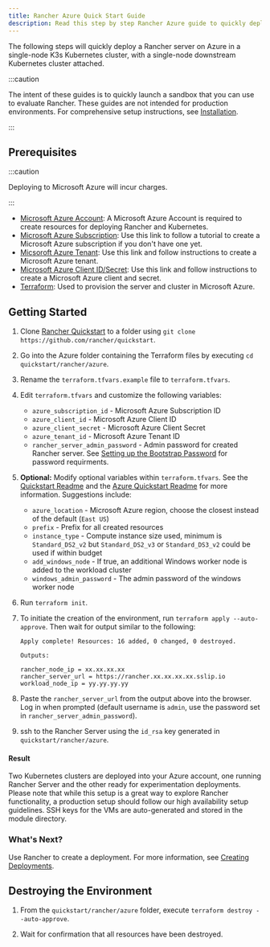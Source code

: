 ```yaml
---
title: Rancher Azure Quick Start Guide
description: Read this step by step Rancher Azure guide to quickly deploy a Rancher server with a single-node downstream Kubernetes cluster attached.
---
```


<head>
  <link rel="canonical" href="https://ranchermanager.docs.rancher.com/getting-started/quick-start-guides/deploy-rancher-manager/azure"/>
</head>

The following steps will quickly deploy a Rancher server on Azure in a single-node K3s Kubernetes cluster, with a single-node downstream Kubernetes cluster attached.

:::caution

The intent of these guides is to quickly launch a sandbox that you can use to evaluate Rancher. These guides are not intended for production environments. For comprehensive setup instructions, see [Installation](../../installation-and-upgrade/installation-and-upgrade.md).

:::

## Prerequisites

:::caution

Deploying to Microsoft Azure will incur charges.

:::

- [Microsoft Azure Account](https://azure.microsoft.com/en-us/free/): A Microsoft Azure Account is required to create resources for deploying Rancher and Kubernetes.
- [Microsoft Azure Subscription](https://docs.microsoft.com/en-us/azure/cost-management-billing/manage/create-subscription#create-a-subscription-in-the-azure-portal): Use this link to follow a tutorial to create a Microsoft Azure subscription if you don't have one yet.
- [Micsoroft Azure Tenant](https://docs.microsoft.com/en-us/azure/active-directory/develop/quickstart-create-new-tenant): Use this link and follow instructions to create a Microsoft Azure tenant.
- [Microsoft Azure Client ID/Secret](https://docs.microsoft.com/en-us/azure/active-directory/develop/howto-create-service-principal-portal): Use this link and follow instructions to create a Microsoft Azure client and secret.
- [Terraform](https://www.terraform.io/downloads.html): Used to provision the server and cluster in Microsoft Azure.


## Getting Started

1. Clone [Rancher Quickstart](https://github.com/rancher/quickstart) to a folder using `git clone https://github.com/rancher/quickstart`.

2. Go into the Azure folder containing the Terraform files by executing `cd quickstart/rancher/azure`.

3. Rename the `terraform.tfvars.example` file to `terraform.tfvars`.

4. Edit `terraform.tfvars` and customize the following variables:
    - `azure_subscription_id` - Microsoft Azure Subscription ID
    - `azure_client_id` - Microsoft Azure Client ID
    - `azure_client_secret` - Microsoft Azure Client Secret
    - `azure_tenant_id` - Microsoft Azure Tenant ID
    - `rancher_server_admin_password` - Admin password for created Rancher server. See [Setting up the Bootstrap Password](../../installation-and-upgrade/resources/bootstrap-password.md#password-requirements) for password requirments.

5. **Optional:** Modify optional variables within `terraform.tfvars`.
See the [Quickstart Readme](https://github.com/rancher/quickstart) and the [Azure Quickstart Readme](https://github.com/rancher/quickstart/tree/master/rancher/azure) for more information. Suggestions include:
   - `azure_location` - Microsoft Azure region, choose the closest instead of the default (`East US`)
   - `prefix` - Prefix for all created resources
   - `instance_type` - Compute instance size used, minimum is `Standard_DS2_v2` but `Standard_DS2_v3` or `Standard_DS3_v2` could be used if within budget
   - `add_windows_node` - If true, an additional Windows worker node is added to the workload cluster
   - `windows_admin_password` - The admin password of the windows worker node

6. Run `terraform init`.

7. To initiate the creation of the environment, run `terraform apply --auto-approve`. Then wait for output similar to the following:

    ```
    Apply complete! Resources: 16 added, 0 changed, 0 destroyed.

    Outputs:

    rancher_node_ip = xx.xx.xx.xx
    rancher_server_url = https://rancher.xx.xx.xx.xx.sslip.io
    workload_node_ip = yy.yy.yy.yy
    ```

8. Paste the `rancher_server_url` from the output above into the browser. Log in when prompted (default username is `admin`, use the password set in `rancher_server_admin_password`).
9. ssh to the Rancher Server using the `id_rsa` key generated in `quickstart/rancher/azure`.

#### Result

Two Kubernetes clusters are deployed into your Azure account, one running Rancher Server and the other ready for experimentation deployments. Please note that while this setup is a great way to explore Rancher functionality, a production setup should follow our high availability setup guidelines. SSH keys for the VMs are auto-generated and stored in the module directory.

### What's Next?

Use Rancher to create a deployment. For more information, see [Creating Deployments](../deploy-workloads/deploy-workloads.md).

## Destroying the Environment

1. From the `quickstart/rancher/azure` folder, execute `terraform destroy --auto-approve`.

2. Wait for confirmation that all resources have been destroyed.
